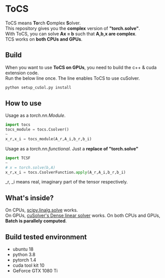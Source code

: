 # ToCS
ToCS means **To**rch **C**omplex **S**olver.  
This repository gives you the **complex** version of **"torch.solve"**.  
With ToCS, you can solve **Ax = b** such that **A,b,x are complex**.  
TCS works on **both CPUs and GPUs**.

## Build
When you want to use **ToCS on GPUs**, you need to build the c++ & cuda extension code.  
Run the below line once. The line enables ToCS to use cuSolver.

```sh
python setup_cuSol.py install
```

## How to use
Usage as a _torch.nn.Module_. 

```python
import tocs
tocs_module = tocs.Csolver()
~
x_r,x_i = tocs_module(A_r,A_i,b_r,b_i)
```

Usage as a _torch.nn.functional_. Just a **replace of "torch.solve"**

```python
import TCSF
~
# x = torch.solve(b,A)
x_r,x_i = tocs.CsolverFunction.apply(A_r,A_i,b_r,b_i)
```
\_r, \_i means real, imaginary part of the tensor respectively.
## What's inside?
On CPUs, [scipy.linalg.solve](https://docs.scipy.org/doc/scipy/reference/generated/scipy.linalg.solve.html#scipy.linalg.solve) works.  
On GPUs, [cuSolver's Dense linear solver](https://docs.nvidia.com/cuda/cusolver/index.html#cuSolverDN-linearsolver-reference) works. 
On both CPUs and GPUs, **Batch is parallely computed**.

## Build tested environment
- ubuntu 18  
- python 3.8  
- pytorch 1.4  
- cuda tool kit 10  
- GeForce GTX 1080 Ti  
